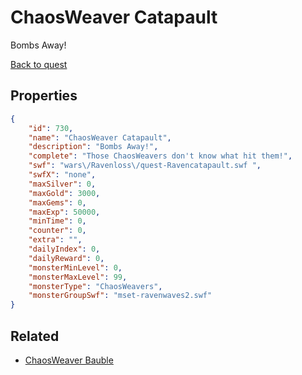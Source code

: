 # ChaosWeaver Catapault

Bombs Away!

[Back to quest](../quests.md)

## Properties

```json
{
    "id": 730,
    "name": "ChaosWeaver Catapault",
    "description": "Bombs Away!",
    "complete": "Those ChaosWeavers don't know what hit them!",
    "swf": "wars\/Ravenloss\/quest-Ravencatapault.swf ",
    "swfX": "none",
    "maxSilver": 0,
    "maxGold": 3000,
    "maxGems": 0,
    "maxExp": 50000,
    "minTime": 0,
    "counter": 0,
    "extra": "",
    "dailyIndex": 0,
    "dailyReward": 0,
    "monsterMinLevel": 0,
    "monsterMaxLevel": 99,
    "monsterType": "ChaosWeavers",
    "monsterGroupSwf": "mset-ravenwaves2.swf"
}
```

## Related

- [ChaosWeaver Bauble](../items/3712-chaosweaver-bauble.md)

